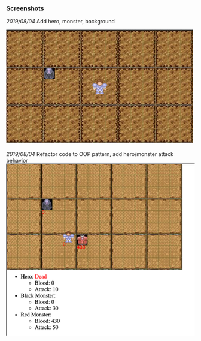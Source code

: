 ### Screenshots
*2019/08/04*
Add hero, monster, background

![](./screenshots/20190804.png)

*2019/08/04*
Refactor code to OOP pattern, add hero/monster attack behavior
![](./screenshots/20190805.png)